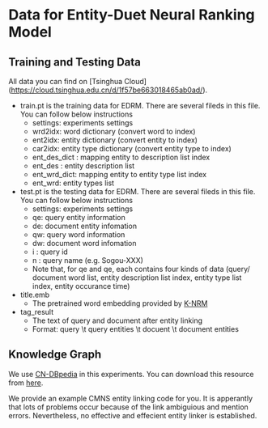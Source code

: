# Data for Entity-Duet Neural Ranking Model

## Training and Testing Data
All data you can find on [Tsinghua Cloud]
(https://cloud.tsinghua.edu.cn/d/1f57be663018465ab0ad/).

* train.pt is the training data for EDRM. There are several fileds in this file. You can follow below instructions
	* settings: experiments settings
	* wrd2idx: word dictionary (convert word to index)
	* ent2idx: entity dictionary (convert entity to index)
	* car2idx: entity type dictionary (convert entity type to index)
	* ent_des_dict : mapping entity to description list index
	* ent_des : entity description list
	* ent_wrd_dict: mapping entity to entity type list index
	* ent_wrd: entity types list
* test.pt is the testing data for EDRM. There are several fileds in this file. You can follow below instructions
	* settings: experiments settings
	* qe: query entity information
	* de: document entity infomation
	* qw: query word information
	* dw: document word infomation
    * i : query id
    * n : query name (e.g. Sogou-XXX)
    * Note that, for qe and qe, each contains four kinds of data (query/ document word list, entity description list index, entity type list index, entity occurance time)
* title.emb
	* The pretrained word embedding provided by [K-NRM](http://www.cs.cmu.edu/afs/cs/user/cx/www/papers/K-NRM.pdf)
* tag_result
	* The text of query and document after entity linking
	* Format: query \t query entities \t docuent \t document entities


## Knowledge Graph

We use [CN-DBpedia](http://kw.fudan.edu.cn/cndbpedia/intro/) in this experiments. You can download this resource from [here](http://openkg.cn/dataset/cndbpedia).

We provide an example CMNS entity linking code for you. It is apperantly that lots of problems occur because of the link ambiguious and mention errors. Nevertheless, no effective and effecient entity linker is established. 

